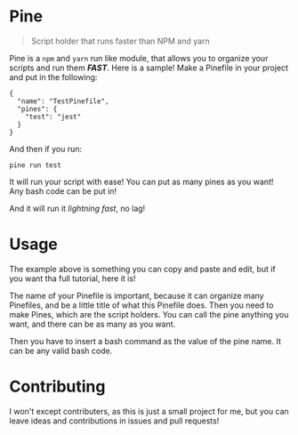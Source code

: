 # Pine

> Script holder that runs faster than NPM and yarn

Pine is a `npm` and `yarn` run like module, that allows you to organize your scripts and run them ***FAST***. Here is a sample! Make a Pinefile in your project and put in the following:

```
{
  "name": "TestPinefile",
  "pines": {
    "test": "jest"
  }
}
```
And then if you run:

```
pine run test
```
It will run your script with ease! You can put as many pines as you want! Any bash code can be put in! 

And it will run it *lightning fast*, no lag!

# Usage

The example above is something you can copy and paste and edit, but if you want tha full tutorial, here it is!

The name of your Pinefile is important, because it can organize many Pinefiles, and be a little title of what this Pinefile does. Then you need to make Pines, which are the script holders. You can call the pine anything you want, and there can be as many as you want.

Then you have to insert a bash command as the value of the pine name. It can be any valid bash code.

# Contributing

I won't except contributers, as this is just a small project for me, but you can leave ideas and contributions in issues and pull requests!